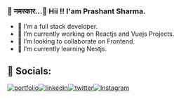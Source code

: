 ### 🙏 नमस्कार...👋 Hii !! I'am Prashant Sharma.

- 🤝 I'm a full stack developer.
- 🔭 I’m currently working on Reactjs and Vuejs Projects. 
- 👯 I’m looking to collaborate on Frontend.
- 🌱 I’m currently learning Nestjs.


## 🔗 Socials:
[![portfolio](https://img.shields.io/badge/my_portfolio-000?style=for-the-badge&logo=ko-fi&logoColor=white)](https://katherineoelsner.com/)[![linkedin](https://img.shields.io/badge/linkedin-0A66C2?style=for-the-badge&logo=linkedin&logoColor=white)](https://www.linkedin.com/)[![twitter](https://img.shields.io/badge/twitter-1DA1F2?style=for-the-badge&logo=twitter&logoColor=white)](https://twitter.com/)[![Instagram](https://img.shields.io/badge/Instagram-%23E4405F.svg?logo=Instagram&logoColor=white)
](https://twitter.com/)


